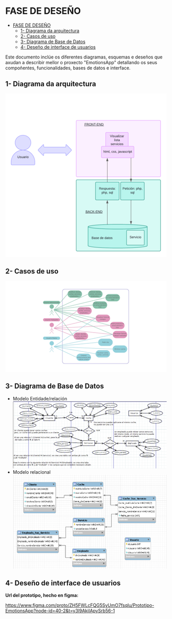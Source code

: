 # FASE DE DESEÑO

- [FASE DE DESEÑO](#fase-de-deseño)
  - [1- Diagrama da arquitectura](#1--diagrama-da-arquitectura)
  - [2- Casos de uso](#2--casos-de-uso)
  - [3- Diagrama de Base de Datos](#3--diagrama-de-base-de-datos)
  - [4- Deseño de interface de usuarios](#4--deseño-de-interface-de-usuarios)

Este documento inclúe os diferentes diagramas, esquemas e deseños que axudan a describir mellor o proxecto "EmotionsApp" detallando os seus compoñentes, funcionalidades, bases de datos e interface.

## 1- Diagrama da arquitectura

![Diagrama arquitectura](/doc/img/Diagrama%20de%20arquitectura.png) 

## 2- Casos de uso

![Diagrama casos de uso](/doc/img/Diagrama-casos-uso-corregido_oscuro.png) 

## 3- Diagrama de Base de Datos

 - Modelo Entidade/relación
![Diagrama entidad/relación](/doc/img/Diagrama-BD-ER+usuario.png) 
 - Modelo relacional
![Diagrama relacional](/doc/img/Diagrama-BD-relacional.png) 

## 4- Deseño de interface de usuarios

**Url del prototipo, hecho en figma:**

https://www.figma.com/proto/ZH5FWLcFQG5SyUmO7fsqlu/Prototipo-EmotionsApp?node-id=40-2&t=y3l9AkjIApySrb56-1